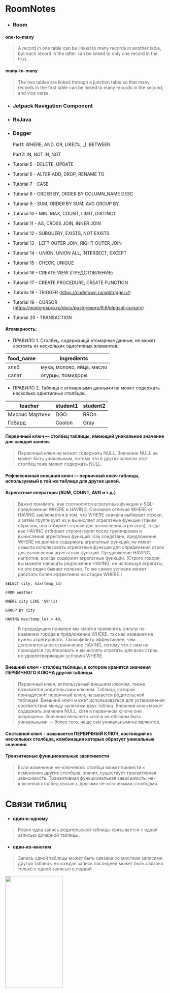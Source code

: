 # RoomNotes
- ### Room

#### one-to-many
> A record in one table can be linked to many records in another table, but each record in the latter can be linked to only one record in the first.
#### many-to-many
> The two tables are linked through a junction table so that many records in the first table can be linked to many records in the second, and vice versa.

- ### Jetpack Navigation Component
- ### RxJava
- ### Dagger


    Part1: WHERE, AND, OR, LIKE(%, _), BETWEEN
 
    Part2: IN, NOT IN, NOT
- Tutorial 5 - DELETE, UPDATE
- Tutorial 6 - ALTER ADD, DROP, RENAME TO 
- Tutorial 7 - CASE 
- Tutorial 8 - ORDER BY, ORDER BY COLUMN_NAME DESC
- Tutorial 9 - SUM, ORDER BY SUM, AVG GROUP BY
- Tutorial 10 - MIN, MAX, COUNT, LIMIT, DISTINCT
- Tutorial 11 - AS, CROSS JOIN, INNER JOIN
- Tutorial 12 - SUBQUERY, EXISTS, NOT EXISTS
- Tutorial 13 - LEFT OUTER JOIN, RIGHT OUTER JOIN
- Tutorial 14 - UNION, UNION ALL, INTERSECT, EXCEPT
- Tutorial 15 - CHECK, UNIQUE
- Tutorial 16 - CREATE VIEW (ПРЕДСТОВЛЕНИЕ)
- Tutorial 17 - CREATE PROCEDURE, CREATE FUNCTION
- Tutorila 18 - TRIGGER (https://codetown.ru/sql/triggery/)
- Tutorial 19 - CURSOR (https://postgrespro.ru/docs/postgrespro/9.6/plpgsql-cursors)
- Tutorial 20 - TRANSACTION

#### Атомарность:
  - ПРАВИЛО 1. Столбец, содержаищй атомарные данные, не может состоять из нескольких однотипных элементов.

| food_name	| ingredients | 
| ------------- | ------------- |
| хлеб |	мука, молоко, яйца, масло |
| салат |	огурцы, помидоры |
  - ПРАВИЛО 2. Таблица с атомарными данными не может содержать несколько однотипных столбцов.

| teacher	| student1 | student2 | 
| ------------- | ------------- |------------- |
| Миссис Мартини |	DGO |  RROn |
| ГоВард |	Coolon | Gray |
#### Первичный ключ — столбец таблицы, имеющий уникальное значение для каждой записи.
> Первичный ключ не может содержать NULL. Значение NULL не может быть уникальным, потому что в других записях этот столбец тоже может содержать NULL.

#### Рефлексивный внешний ключ — первичный ключ таблицы, используемый в той же таблице для других целей.
#### Aгрегатныe операторы (SUM, COUNT, AVG и т.д.)
> Важно понимать, как соотносятся агрегатные функции и SQL-предложения WHERE и HAVING. Основное отличие WHERE от HAVING заключается в том, что WHERE сначала выбирает
> строки, а затем группирует их и вычисляет агрегатные функции (таким образом, она отбирает строки для вычисления агрегатов), тогда как HAVING отбирает строки групп 
> после группировки и вычисления агрегатных функций. Как следствие, предложение WHERE не должно содержать агрегатных функций; 
>  не имеет смысла использовать агрегатные функции для определения строк для вычисления агрегатных функций. Предложение HAVING, напротив, всегда содержит агрегатные 
>  функции. (Строго говоря, вы можете написать редложение HAVING, не используя агрегаты, но это редко бывает полезно. То же самое условие может работать более
>  эффективно на стадии WHERE.)

    SELECT city, max(temp_lo)

    FROM weather
    
    WHERE city LIKE 'S%'(1)
    
    GROUP BY city
    
    HAVING max(temp_lo) < 40;
    
> В предыдущем примере мы смогли применить фильтр по названию города в предложении WHERE, так как названия не нужно агрегировать. Такой фильтр эффективнее, чем дополнительное ограничение HAVING, потому что с ним не приходится группировать и вычислять агрегаты для всех строк, не удовлетворяющих условию WHERE.

#### Внешний ключ - столбец таблицы, в котором хранятся значения ПЕРВИЧНОГО КЛЮЧА другой таблицы.
> Первичный ключ, используемый внешним ключом, также называется родительским ключом. Таблица, которой принадлежит первичный ключ, называется родительской таблицей.
> Внешний ключ может использоваться для установления соответствия между записями двух таблиц.
> Внешний ключ может содержать значения NULL, хотя в первичном ключе они запрещены.
> Значения внешнего ключа не обязаны быть уникальными — более того, чаще они уникальнымине являются.

#### Составной ключ - называется ПЕРВИЧНЫЙ КЛЮЧ, состоящий из нескольких столбцов, комбинация которых образует уникальные значения.
#### Транзитивные функциональные зависимости
> Если изменение не-ключевого столбца может привести к изменению других столбцов, значит, существует транзитивная зависимость.
> Транзитивная функциональная зависимость: не-ключевой столбец связан 
с другими пе-ключевыми столбцами.
# Связи тиблиц 
- #### один-к-одному
> Ровно одна запись родительской таблицы связывается с одной записью дочерной таблицы.
- #### один-ко-многим
> Запись одной таблицы может быть связана со многими записями другой таблицы но каждая запись последней может быть связана только с одной записью в первой.
<img src="https://github.com/dmitriykotov333/PostgreSQL/blob/main/images/one-to-many.png" width="60%" height="30%">

- #### многие-ко-многим
> Две таблицы связываются через соединительную таблицу, благодаря чему многие записи первой таблицы могут быть связаны со многими записями второй, и наоборот.
<img src="https://github.com/dmitriykotov333/PostgreSQL/blob/main/images/many-to-many.PNG" width="80%" height="50%">


# 1НФ (Первая нормализованная форма)
Таблица, находящаяся в форме 1НФ, должна выполнять следующие два правила.
- Каждая запись должна содержать атомарные значения.
- Каждая запись должна обладать уникальным идентификатором, который называется первичным ключом.
# 2НФ (Вторая нормализованная форма)
Таблица, находящаяся в форме 2НФ, должна выполнять следующие правила.
- Таблица находится в 1НФ. 
- Таблица не имеет частичных функциональных зависимостей.
# 3НФ (Третья нормализованная форма)
Таблица, находящаяся в форме 3НФ, должна выполнять следующие правила.
- Таблица находится в 2НФ. 
- Таблица не имеет транзитивных зависимостей.

#### Кластерный индекс обеспечивает самый быстрый поиск значений в таблице. Кластерный индекс для таблицы может быть только один. Он строиться автоматически для PRIMARY KEY.
#### Некластерный индекс - создаются после создания кластерного индекса(пример мы ищем по номеру зачетки (кластер), но вдруг нам надо искать по имени и для этого исп. некластерный индекс))
